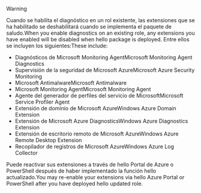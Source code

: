 > [!WARNING]
> <span data-ttu-id="f4685-101">Cuando se habilita el diagnóstico en un rol existente, las extensiones que se ha habilitado se deshabilitará cuando se implementa el paquete de saludo.</span><span class="sxs-lookup"><span data-stu-id="f4685-101">When you enable diagnostics on an existing role, any extensions you have enabled will be disabled when hello package is deployed.</span></span> <span data-ttu-id="f4685-102">Entre ellos se incluyen los siguientes:</span><span class="sxs-lookup"><span data-stu-id="f4685-102">These include:</span></span>
>
> * <span data-ttu-id="f4685-103">Diagnósticos de Microsoft Monitoring Agent</span><span class="sxs-lookup"><span data-stu-id="f4685-103">Microsoft Monitoring Agent Diagnostics</span></span>
> * <span data-ttu-id="f4685-104">Supervisión de la seguridad de Microsoft Azure</span><span class="sxs-lookup"><span data-stu-id="f4685-104">Microsoft Azure Security Monitoring</span></span>
> * <span data-ttu-id="f4685-105">Microsoft Antimalware</span><span class="sxs-lookup"><span data-stu-id="f4685-105">Microsoft Antimalware</span></span>                 
> * <span data-ttu-id="f4685-106">Microsoft Monitoring Agent</span><span class="sxs-lookup"><span data-stu-id="f4685-106">Microsoft Monitoring Agent</span></span>
> * <span data-ttu-id="f4685-107">Agente del generador de perfiles del servicio de Microsoft</span><span class="sxs-lookup"><span data-stu-id="f4685-107">Microsoft Service Profiler Agent</span></span>      
> * <span data-ttu-id="f4685-108">Extensión de dominio de Microsoft Azure</span><span class="sxs-lookup"><span data-stu-id="f4685-108">Windows Azure Domain Extension</span></span>        
> * <span data-ttu-id="f4685-109">Extensión de Microsoft Azure Diagnostics</span><span class="sxs-lookup"><span data-stu-id="f4685-109">Windows Azure Diagnostics Extension</span></span>   
> * <span data-ttu-id="f4685-110">Extensión de escritorio remoto de Microsoft Azure</span><span class="sxs-lookup"><span data-stu-id="f4685-110">Windows Azure Remote Desktop Extension</span></span>
> * <span data-ttu-id="f4685-111">Recopilador de registros de Microsoft Azure</span><span class="sxs-lookup"><span data-stu-id="f4685-111">Windows Azure Log Collector</span></span>
>
> <span data-ttu-id="f4685-112">Puede reactivar sus extensiones a través de hello Portal de Azure o PowerShell después de haber implementado la función hello actualizado.</span><span class="sxs-lookup"><span data-stu-id="f4685-112">You may re-enable your extensions via hello Azure Portal or PowerShell after you have deployed hello updated role.</span></span>
>
